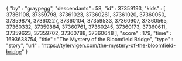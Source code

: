 {
  "by" : "graypegg",
  "descendants" : 58,
  "id" : 37359193,
  "kids" : [ 37361108, 37359798, 37361023, 37360261, 37361020, 37360050, 37359874, 37360227, 37360104, 37359533, 37360907, 37360565, 37360332, 37359884, 37360761, 37360245, 37360173, 37360611, 37359623, 37359702, 37360788, 37360648 ],
  "score" : 179,
  "time" : 1693638754,
  "title" : "The Mystery of the Bloomfield Bridge",
  "type" : "story",
  "url" : "https://tylervigen.com/the-mystery-of-the-bloomfield-bridge"
}
